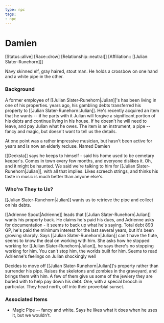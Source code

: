 ```yaml
---
type: npc
tags: 
- npc
---
```


# Damien
[Status::alive]
[Race::drow]
[Relationship::neutral]]
[Affiliation:: [[Julian Slater-Runehorn]]]

Navy skinned elf, gray haired, stout man. He holds a crossbow on one hand and a white pipe in the other. 

### Background
A former employee of [[Julian Slater-Runehorn|Julian]]'s has been living in one of his properties. years ago, his gambling debts transferred his property to [[Julian Slater-Runehorn|Julian]]. He's recently acquired an item that he wants -- if he parts with it Julian will forgive a significant portion of his debts and continue living in his house. If he doesn't he will need to leave, and pay Julian what he owes. The item is an instrument, a pipe -- fancy and magic, but doesn't want to tell us the details. 

At one point was a rather impressive musician, but hasn't been active for years and is now an elderly recluse. Named Damien 

[[Deeksta]] says he keeps to himself - said his home used to be cemetary keeper's. Comes in town every few months, and everyone dislikes it. Oh, and it might be haunted. We said we're talking to him for [[Julian Slater-Runehorn|Julian]], with all that implies. Likes screech strings, and thinks his taste in music is much better than anyone else's. 


### Who're They to Us?
[[Julian Slater-Runehorn|Julian]] wants us to retrieve the pipe and collect on his debts. 

[[Adrienne Spout|Adrienne]] leads that [[Julian Slater-Runehorn|Julian]] wants his property back. He claims he's paid his dues, and Adrienne asks for documentation - it seems to back up what he's saying. Total debt 893 GP, he's paid the minimum interest for the last several years, but it's been growing sharply. Says [[Julian Slater-Runehorn|Julian]] can't have the flute, seems to know the deal on working with him. 
	She asks how he stopped working for [[Julian Slater-Runehorn|Julian]], he says there's no stopping working for him. You can't stop him, the worlds built for him. Seems to read Adrienne's feelings on Julian shockingly well

Decides to move off [[Julian Slater-Runehorn|Julian]]'s property rather than surrender his pipe. Raises the skeletons and zombies in the graveyard, and brings them with him. A few of them give us some of the jewlery they are buried with to help pay down his debt. One, with a special brooch in particular. They head north, off into their proverbial sunset. 

### Associated Items
* Magic Pipe -- fancy and white. Says he likes what it does when he uses it, but we wouldn't. 